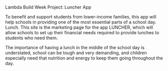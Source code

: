 
Lambda Build Week Project: Luncher App

To benefit and support students from lower-income families, this app will help schools in providing one of the most essential parts of a school day.
Lunch.
This site is the marketing page for the app LUNCHER, which will allow schools to set up their financial needs required to provide lunches to students who need them.

The importance of having a lunch in the middle of the school day is understated, school can be tough and very demanding, and children especially need that nutrition and energy to keep them going throughout the day.




